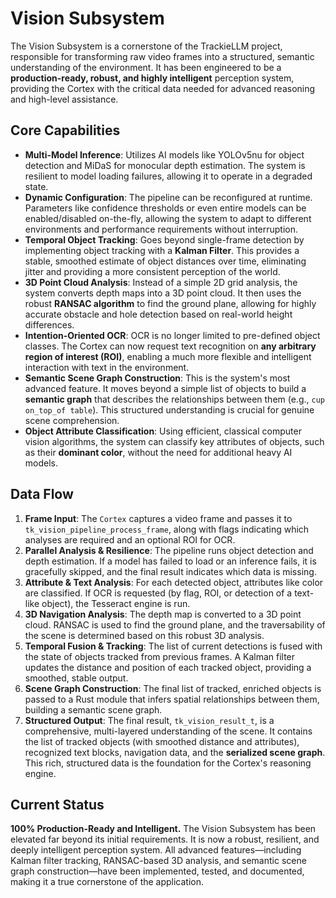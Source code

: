 # Vision Subsystem

The Vision Subsystem is a cornerstone of the TrackieLLM project, responsible for transforming raw video frames into a structured, semantic understanding of the environment. It has been engineered to be a **production-ready, robust, and highly intelligent** perception system, providing the Cortex with the critical data needed for advanced reasoning and high-level assistance.

## Core Capabilities

-   **Multi-Model Inference**: Utilizes AI models like YOLOv5nu for object detection and MiDaS for monocular depth estimation. The system is resilient to model loading failures, allowing it to operate in a degraded state.
-   **Dynamic Configuration**: The pipeline can be reconfigured at runtime. Parameters like confidence thresholds or even entire models can be enabled/disabled on-the-fly, allowing the system to adapt to different environments and performance requirements without interruption.
-   **Temporal Object Tracking**: Goes beyond single-frame detection by implementing object tracking with a **Kalman Filter**. This provides a stable, smoothed estimate of object distances over time, eliminating jitter and providing a more consistent perception of the world.
-   **3D Point Cloud Analysis**: Instead of a simple 2D grid analysis, the system converts depth maps into a 3D point cloud. It then uses the robust **RANSAC algorithm** to find the ground plane, allowing for highly accurate obstacle and hole detection based on real-world height differences.
-   **Intention-Oriented OCR**: OCR is no longer limited to pre-defined object classes. The Cortex can now request text recognition on **any arbitrary region of interest (ROI)**, enabling a much more flexible and intelligent interaction with text in the environment.
-   **Semantic Scene Graph Construction**: This is the system's most advanced feature. It moves beyond a simple list of objects to build a **semantic graph** that describes the relationships between them (e.g., `cup on_top_of table`). This structured understanding is crucial for genuine scene comprehension.
-   **Object Attribute Classification**: Using efficient, classical computer vision algorithms, the system can classify key attributes of objects, such as their **dominant color**, without the need for additional heavy AI models.

## Data Flow

1.  **Frame Input**: The `Cortex` captures a video frame and passes it to `tk_vision_pipeline_process_frame`, along with flags indicating which analyses are required and an optional ROI for OCR.
2.  **Parallel Analysis & Resilience**: The pipeline runs object detection and depth estimation. If a model has failed to load or an inference fails, it is gracefully skipped, and the final result indicates which data is missing.
3.  **Attribute & Text Analysis**: For each detected object, attributes like color are classified. If OCR is requested (by flag, ROI, or detection of a text-like object), the Tesseract engine is run.
4.  **3D Navigation Analysis**: The depth map is converted to a 3D point cloud. RANSAC is used to find the ground plane, and the traversability of the scene is determined based on this robust 3D analysis.
5.  **Temporal Fusion & Tracking**: The list of current detections is fused with the state of objects tracked from previous frames. A Kalman filter updates the distance and position of each tracked object, providing a smoothed, stable output.
6.  **Scene Graph Construction**: The final list of tracked, enriched objects is passed to a Rust module that infers spatial relationships between them, building a semantic scene graph.
7.  **Structured Output**: The final result, `tk_vision_result_t`, is a comprehensive, multi-layered understanding of the scene. It contains the list of tracked objects (with smoothed distance and attributes), recognized text blocks, navigation data, and the **serialized scene graph**. This rich, structured data is the foundation for the Cortex's reasoning engine.

## Current Status

**100% Production-Ready and Intelligent.** The Vision Subsystem has been elevated far beyond its initial requirements. It is now a robust, resilient, and deeply intelligent perception system. All advanced features—including Kalman filter tracking, RANSAC-based 3D analysis, and semantic scene graph construction—have been implemented, tested, and documented, making it a true cornerstone of the application.